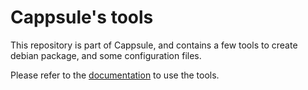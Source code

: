 # Cappsule's tools

This repository is part of Cappsule, and contains a few tools to create debian
package, and some configuration files.

Please refer to the [documentation](https://github.com/cappsule/doc/) to use the
tools.
